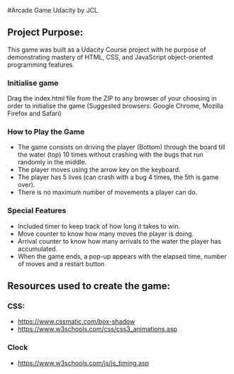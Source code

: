 \#Arcade Game Udacity by JCL

## Project Purpose:

This game was built as a Udacity Course project with he purpose of demonstrating mastery of HTML, CSS, and JavaScript object-oriented programming features.

### Initialise game

Drag the index.html file from the ZIP to any browser of your choosing in order to initialise the game (Suggested browsers: Google Chrome, Mozilla Firefox and Safari)


### How to Play the Game

-   The game consists on driving the player (Bottom) through the board till the water (top) 10 times without crashing with the bugs that run randomly in the middle.
-   The player moves using the arrow key on the keyboard.
-   The player has 5 lives (can crash with a bug 4 times, the 5th is game over).
-   There is no maximum number of movements a player can do.

### Special Features

-   Included timer to keep track of how long it takes to win.
-   Move counter to know how many moves the player is doing.
-   Arrival counter to know how many arrivals to the water the player has accumulated.
-   When the game ends, a pop-up appears with the elapsed time, number of moves and a restart button

## Resources used to create the game:

### CSS:

-   <https://www.cssmatic.com/box-shadow>
-   <https://www.w3schools.com/css/css3_animations.asp>

### Clock

-   <https://www.w3schools.com/js/js_timing.asp>
